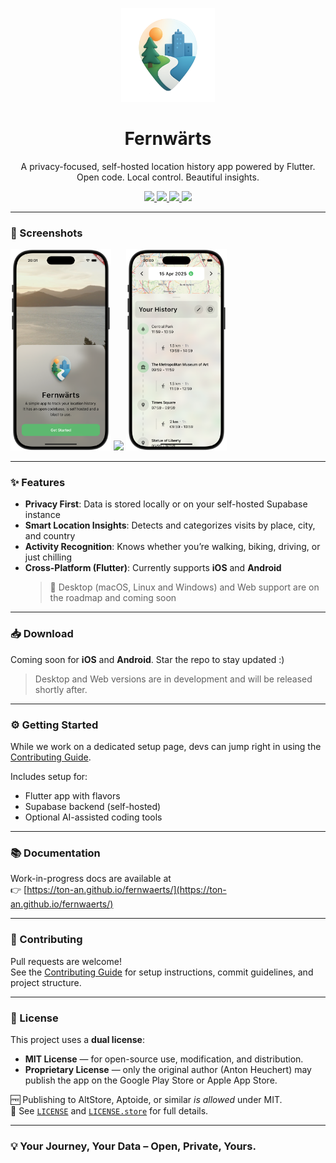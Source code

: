<p align="center">
  <img src="docs/public/assets/app_icon_transparent_new.png" width="150" />
</p>

<h1 align="center">Fernwärts</h1>

<p align="center">
  A privacy-focused, self-hosted location history app powered by Flutter.<br/>
  Open code. Local control. Beautiful insights.
</p>

<p align="center">
  <a href="https://codecov.io/gh/ton-An/fernwaerts">
    <img src="https://codecov.io/gh/ton-An/fernwaerts/branch/main/graph/badge.svg?token=X5F77OEGXS"/>
  </a>
  <a href="LICENSE">
    <img src="https://img.shields.io/badge/License-MIT-blue.svg" />
  </a>
  <a href="LICENSE.store">
    <img src="https://img.shields.io/badge/License-Store%20Restricted-red" />
  </a>
  <a href="https://github.com/ton-An/fernwaerts/stargazers">
    <img src="https://img.shields.io/github/stars/ton-An/fernwaerts?style=social" />
  </a>
</p>

---

### 📸 Screenshots

<p float="left">
  <img src="docs/public/assets/screenshots/home.png" width="32%" />
  <img src="docs/public/assets/screenshots/map.png" width="32%" />
  <img src="docs/public/assets/screenshots/map_modal.png" width="32%" />
</p>

---

### ✨ Features

- **Privacy First**: Data is stored locally or on your self-hosted Supabase instance
- **Smart Location Insights**: Detects and categorizes visits by place, city, and country
- **Activity Recognition**: Knows whether you’re walking, biking, driving, or just chilling
- **Cross-Platform (Flutter)**: Currently supports **iOS** and **Android**  
  > 🚧 Desktop (macOS, Linux and Windows) and Web support are on the roadmap and coming soon

---

### 📥 Download

Coming soon for **iOS** and **Android**. Star the repo to stay updated :)

> Desktop and Web versions are in development and will be released shortly after.


---

### ⚙️ Getting Started

While we work on a dedicated setup page, devs can jump right in using the [Contributing Guide](CONTRIBUTING.md).

Includes setup for:
- Flutter app with flavors
- Supabase backend (self-hosted)
- Optional AI-assisted coding tools

---

### 📚 Documentation

Work-in-progress docs are available at  
👉 [https://ton-an.github.io/fernwaerts/](https://ton-an.github.io/fernwaerts/)

---

### 🤝 Contributing

Pull requests are welcome!  
See the [Contributing Guide](CONTRIBUTING.md) for setup instructions, commit guidelines, and project structure.

---

### 📝 License

This project uses a **dual license**:

- **MIT License** — for open-source use, modification, and distribution.
- **Proprietary License** — only the original author (Anton Heuchert) may publish the app on the Google Play Store or Apple App Store.

🆓 Publishing to AltStore, Aptoide, or similar *is allowed* under MIT.  
📜 See [`LICENSE`](LICENSE) and [`LICENSE.store`](LICENSE.store) for full details.

---

### 💡 Your Journey, Your Data – Open, Private, Yours.